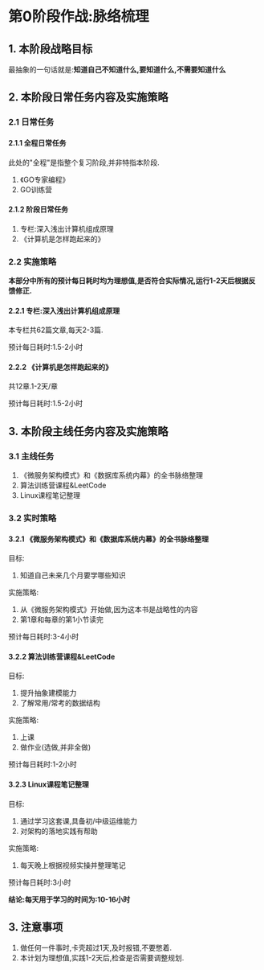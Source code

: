 # 第0阶段作战:脉络梳理

## 1. 本阶段战略目标

最抽象的一句话就是:**知道自己不知道什么,要知道什么,不需要知道什么**

## 2. 本阶段日常任务内容及实施策略

### 2.1 日常任务

#### 2.1.1 全程日常任务

此处的"全程"是指整个复习阶段,并非特指本阶段.

1. 《GO专家编程》
2. GO训练营

#### 2.1.2 阶段日常任务

1. 专栏:深入浅出计算机组成原理
2. 《计算机是怎样跑起来的》

### 2.2 实施策略

**本部分中所有的预计每日耗时均为理想值,是否符合实际情况,运行1-2天后根据反馈修正.**

#### 2.2.1 专栏:深入浅出计算机组成原理

本专栏共62篇文章,每天2-3篇.

预计每日耗时:1.5-2小时

#### 2.2.2 《计算机是怎样跑起来的》

共12章.1-2天/章

预计每日耗时:1.5-2小时


## 3. 本阶段主线任务内容及实施策略

### 3.1 主线任务

1. 《微服务架构模式》和《数据库系统内幕》的全书脉络整理
2. 算法训练营课程&LeetCode
3. Linux课程笔记整理

### 3.2 实时策略

#### 3.2.1 《微服务架构模式》和《数据库系统内幕》的全书脉络整理

目标:

1. 知道自己未来几个月要学哪些知识

实施策略:

1. 从《微服务架构模式》开始做,因为这本书是战略性的内容
2. 第1章和每章的第1小节读完

预计每日耗时:3-4小时

#### 3.2.2 算法训练营课程&LeetCode

目标:

1. 提升抽象建模能力
2. 了解常用/常考的数据结构

实施策略:

1. 上课
2. 做作业(选做,并非全做)

预计每日耗时:1-2小时

#### 3.2.3 Linux课程笔记整理

目标:

1. 通过学习这套课,具备初/中级运维能力
2. 对架构的落地实践有帮助

实施策略:

1. 每天晚上根据视频实操并整理笔记

预计每日耗时:3小时

**结论:每天用于学习的时间为:10-16小时**

## 3. 注意事项

1. 做任何一件事时,卡壳超过1天,及时报错,不要憋着.
2. 本计划为理想值,实践1-2天后,检查是否需要调整规划.



